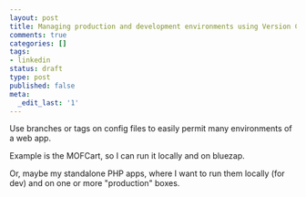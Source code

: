 ```yaml
---
layout: post
title: Managing production and development environments using Version Control
comments: true
categories: []
tags:
- linkedin
status: draft
type: post
published: false
meta:
  _edit_last: '1'
---
```

Use branches or tags on config files to easily permit many environments of a web app.

Example is the MOFCart, so I can run it locally and on bluezap.

Or, maybe my standalone PHP apps, where I want to run them locally (for dev) and on one or more "production" boxes.
